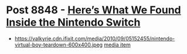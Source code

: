 # Post 8848 - [Here&#8217;s What We Found Inside the Nintendo Switch](https://www.ifixit.com/News/8848/nintendo-switch-teardown)

- https://valkyrie.cdn.ifixit.com/media/2010/09/05152455/nintendo-virtual-boy-teardown-600x400.jpeg [media item](media-28521.md)